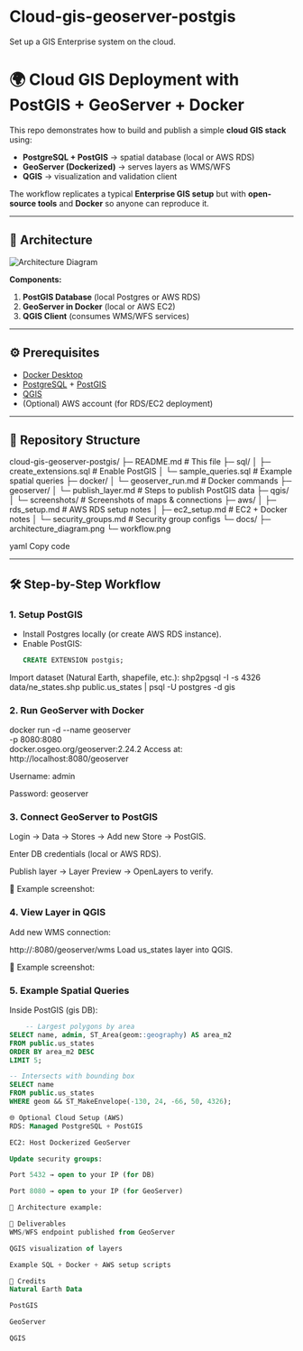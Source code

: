 # Cloud-gis-geoserver-postgis
Set up a GIS Enterprise system on the cloud.


# 🌍 Cloud GIS Deployment with PostGIS + GeoServer + Docker

This repo demonstrates how to build and publish a simple **cloud GIS stack** using:

- **PostgreSQL + PostGIS** → spatial database (local or AWS RDS)
- **GeoServer (Dockerized)** → serves layers as WMS/WFS
- **QGIS** → visualization and validation client

The workflow replicates a typical **Enterprise GIS setup** but with **open-source tools** and **Docker** so anyone can reproduce it.

---

## 🚀 Architecture

![Architecture Diagram](docs/architecture_diagram.png)

**Components:**
1. **PostGIS Database** (local Postgres or AWS RDS)
2. **GeoServer in Docker** (local or AWS EC2)
3. **QGIS Client** (consumes WMS/WFS services)

---

## ⚙️ Prerequisites

- [Docker Desktop](https://www.docker.com/products/docker-desktop)
- [PostgreSQL](https://www.postgresql.org/download/) + [PostGIS](https://postgis.net/install/)
- [QGIS](https://qgis.org/downloads/)
- (Optional) AWS account (for RDS/EC2 deployment)

---

## 📂 Repository Structure

cloud-gis-geoserver-postgis/
├─ README.md # This file
├─ sql/
│ ├─ create_extensions.sql # Enable PostGIS
│ └─ sample_queries.sql # Example spatial queries
├─ docker/
│ └─ geoserver_run.md # Docker commands
├─ geoserver/
│ └─ publish_layer.md # Steps to publish PostGIS data
├─ qgis/
│ └─ screenshots/ # Screenshots of maps & connections
├─ aws/
│ ├─ rds_setup.md # AWS RDS setup notes
│ ├─ ec2_setup.md # EC2 + Docker notes
│ └─ security_groups.md # Security group configs
└─ docs/
├─ architecture_diagram.png
└─ workflow.png

yaml
Copy code

---

## 🛠 Step-by-Step Workflow

### 1. Setup PostGIS
- Install Postgres locally (or create AWS RDS instance).
- Enable PostGIS:
  ```sql
  CREATE EXTENSION postgis;
Import dataset (Natural Earth, shapefile, etc.):
shp2pgsql -I -s 4326 data/ne_states.shp public.us_states | psql -U postgres -d gis

### 2. Run GeoServer with Docker
docker run -d --name geoserver \
  -p 8080:8080 \
  docker.osgeo.org/geoserver:2.24.2
Access at: http://localhost:8080/geoserver

Username: admin

Password: geoserver

### 3. Connect GeoServer to PostGIS
Login → Data → Stores → Add new Store → PostGIS.

Enter DB credentials (local or AWS RDS).

Publish layer → Layer Preview → OpenLayers to verify.

📸 Example screenshot:

### 4. View Layer in QGIS
Add new WMS connection:

http://<host-ip>:8080/geoserver/wms
Load us_states layer into QGIS.

📸 Example screenshot:

### 5. Example Spatial Queries
Inside PostGIS (gis DB):

```sql
    -- Largest polygons by area
SELECT name, admin, ST_Area(geom::geography) AS area_m2
FROM public.us_states
ORDER BY area_m2 DESC
LIMIT 5;

-- Intersects with bounding box
SELECT name
FROM public.us_states
WHERE geom && ST_MakeEnvelope(-130, 24, -66, 50, 4326);

🌐 Optional Cloud Setup (AWS)
RDS: Managed PostgreSQL + PostGIS

EC2: Host Dockerized GeoServer

Update security groups:

Port 5432 → open to your IP (for DB)

Port 8080 → open to your IP (for GeoServer)

📸 Architecture example:

🎯 Deliverables
WMS/WFS endpoint published from GeoServer

QGIS visualization of layers

Example SQL + Docker + AWS setup scripts

📖 Credits
Natural Earth Data

PostGIS

GeoServer

QGIS


